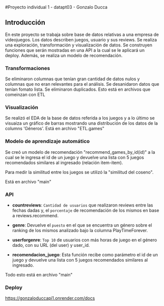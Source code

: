 
#Proyecto individual 1 - datapt03 - Gonzalo Ducca

## Introducción

En este proyecto se trabaja sobre base de datos relativas a una empresa de videojuegos. Los datos describen juegos, usuario y sus reviews. Se realiza una exploración, transformación y visualización de datos. Se construyen funciones que serán mostradas en una API a la cual se le aplicará un deploy. Además, se realiza un modelo de recomendación. 

### Transformaciones

Se eliminaron columnas que tenían gran cantidad de datos nulos y columnas que no eran relevantes para el análisis. Se desanidaron datos que tenían fomato lista. Se eliminaron duplicados. 
Esto está en archivos que comeinzan con ETL

### Visualización

Se realizó el EDA de la base de datos referida a los juegos y a lo último se visuaiza un gráfico de barras mostrando una distribución de los datos de la columns 'Géneros'.
Está en archivo "ETL.games"

### Modelo de aprendizaje automático

Se creó un modelo de recomendación "recommend_games_by_id(id)" a la cual se le ingresa el id de un juego y devuelve una lista con 5 juegos recomendados similares al ingresado (relación item-item).

Para medir la similitud entre los juegos se utilizó la "similitud del coseno". 

Está en archivo "main"

### API

* **countreviews**: `Cantidad de usuarios` que realizaron reviews entre las fechas dadas y, el `porcentaje` de recomendación de los mismos en base a reviews.recommend.

* **genre**: Devuelve el `puesto` en el que se encuentra un género sobre el ranking de los mismos analizado bajo la columna PlayTimeForever.

* **userforgenre**:
    `Top 10` de usuarios con más horas de juego en el género dado, con su URL (del user) y user_id.

* **recomendacion_juego**: Esta función recibe como parámetro el id de un juego y devuelve una lista con 5 juegos recomendados similares al ingresado.

Todo esto está en archivo "main"

### Deploy
https://gonzaloduccapi1.onrender.com/docs
